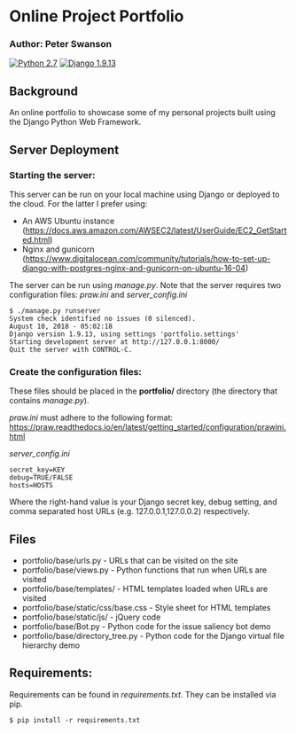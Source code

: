 # Online Project Portfolio
### Author: Peter Swanson
[![Python 2.7](https://img.shields.io/badge/Python-2.7-brightgreen.svg)](https://www.python.org/downloads/release/python-2714/)
[![Django 1.9.13](https://img.shields.io/badge/Django-1.9.13-brightgreen.svg)](https://pypi.org/project/Django/1.9.13/)


## Background
An online portfolio to showcase some of my personal projects built using the Django Python Web Framework.

## Server Deployment
### Starting the server:
This server can be run on your local machine using Django or deployed to the cloud. For the latter I prefer using:
- An AWS Ubuntu instance (https://docs.aws.amazon.com/AWSEC2/latest/UserGuide/EC2_GetStarted.html)
- Nginx and gunicorn (https://www.digitalocean.com/community/tutorials/how-to-set-up-django-with-postgres-nginx-and-gunicorn-on-ubuntu-16-04)


The server can be run using <i>manage.py</i>. Note that the server requires two configuration files: <i>praw.ini</i> and <i>server_config.ini</i>
 
 ```
$ ./manage.py runserver
System check identified no issues (0 silenced).
August 10, 2018 - 05:02:18
Django version 1.9.13, using settings 'portfolio.settings'
Starting development server at http://127.0.0.1:8000/
Quit the server with CONTROL-C.
 ```

### Create the configuration files:
These files should be placed in the <b>portfolio/</b> directory (the directory that contains 
<i>manage.py</i>).

<i>praw.ini</i> must adhere to the following format: https://praw.readthedocs.io/en/latest/getting_started/configuration/prawini.html

<i>server_config.ini</i>
```
secret_key=KEY
debug=TRUE/FALSE
hosts=HOSTS
```
Where the right-hand value is your Django secret key, debug setting, and comma separated host URLs (e.g. 127.0.0.1,127.0.0.2) respectively. 

## Files
- portfolio/base/urls.py - URLs that can be visited on the site
- portfolio/base/views.py - Python functions that run when URLs are visited
- portfolio/base/templates/ - HTML templates loaded when URLs are visited
- portfolio/base/static/css/base.css - Style sheet for HTML templates
- portfolio/base/static/js/ - jQuery code
- portfolio/base/Bot.py - Python code for the issue saliency bot demo
- portfolio/base/directory_tree.py - Python code for the Django virtual file hierarchy demo

## Requirements:
Requirements can be found in <i>requirements.txt</i>. They can be installed via pip.
```
$ pip install -r requirements.txt
```
